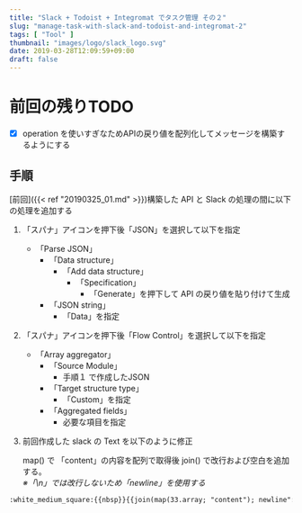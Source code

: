 ```yaml
---
title: "Slack + Todoist + Integromat でタスク管理 その２"
slug: "manage-task-with-slack-and-todoist-and-integromat-2"
tags: [ "Tool" ]
thumbnail: "images/logo/slack_logo.svg"
date: 2019-03-28T12:09:59+09:00
draft: false
---
```


# 前回の残りTODO

- [x] operation を使いすぎなためAPIの戻り値を配列化してメッセージを構築するようにする

## 手順

[前回]({{< ref "20190325_01.md" >}})構築した API と Slack の処理の間に以下の処理を追加する

1. 「スパナ」アイコンを押下後「JSON」を選択して以下を指定

    * 「Parse JSON」
        * 「Data structure」
            * 「Add data structure」
                * 「Specification」
                    * 「Generate」を押下して API の戻り値を貼り付けて生成
        * 「JSON string」
            * 「Data」を指定

2. 「スパナ」アイコンを押下後「Flow Control」を選択して以下を指定

    * 「Array aggregator」
        * 「Source Module」
            * 手順１ で作成したJSON
        * 「Target structure type」
            * 「Custom」を指定
        * 「Aggregated fields」
            * 必要な項目を指定

3. 前回作成した slack の Text を以下のように修正

    map() で 「content」の内容を配列で取得後 join() で改行および空白を追加する。  
    *※「\n」では改行しないため「newline」を使用する*

```txt
:white_medium_square:{{nbsp}}{{join(map(33.array; "content"); newline":white_medium_square:" + nbsp)}}
```
